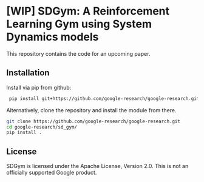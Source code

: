 # [WIP] SDGym: A Reinforcement Learning Gym using System Dynamics models

This repository contains the code for an upcoming paper.

## Installation
Install via pip from github:

```bash
 pip install git+https://github.com/google-research/google-research.git#subdirectory=sd_gym
```

 Alternatively, clone the repository and install the module from there.

```bash
git clone https://github.com/google-research/google-research.git
cd google-research/sd_gym/
pip install .
```


## License
SDGym is licensed under the Apache License, Version 2.0.
This is not an officially supported Google product.